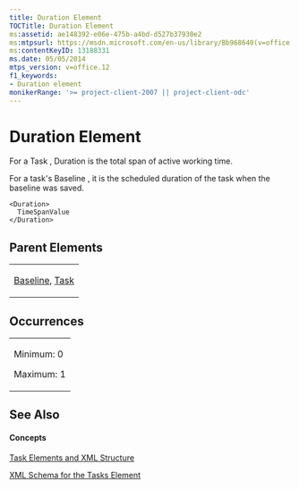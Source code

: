 ```yaml
---
title: Duration Element
TOCTitle: Duration Element
ms:assetid: ae148392-e06e-475b-a4bd-d527b37930e2
ms:mtpsurl: https://msdn.microsoft.com/en-us/library/Bb968640(v=office.12)
ms:contentKeyID: 13188331
ms.date: 05/05/2014
mtps_version: v=office.12
f1_keywords:
- Duration element
monikerRange: '>= project-client-2007 || project-client-odc'
---
```


# Duration Element




For a Task , Duration is the total span of active working time.

For a task's Baseline , it is the scheduled duration of the task when the baseline was saved.

    <Duration>
      TimeSpanValue
    </Duration>

## Parent Elements

<table>
<colgroup>
<col style="width: 100%" />
</colgroup>
<tbody>
<tr class="odd">
<td><p><a href="bb968599(v=office.12).md">Baseline</a>, <a href="bb968487(v=office.12).md">Task</a></p></td>
</tr>
</tbody>
</table>

## Occurrences

<table>
<colgroup>
<col style="width: 100%" />
</colgroup>
<tbody>
<tr class="odd">
<td><p>Minimum: 0</p>
<p>Maximum: 1</p></td>
</tr>
</tbody>
</table>

## See Also

#### Concepts

[Task Elements and XML Structure](task-elements-and-xml-structure.md)

[XML Schema for the Tasks Element](xml-schema-for-the-tasks-element.md)

